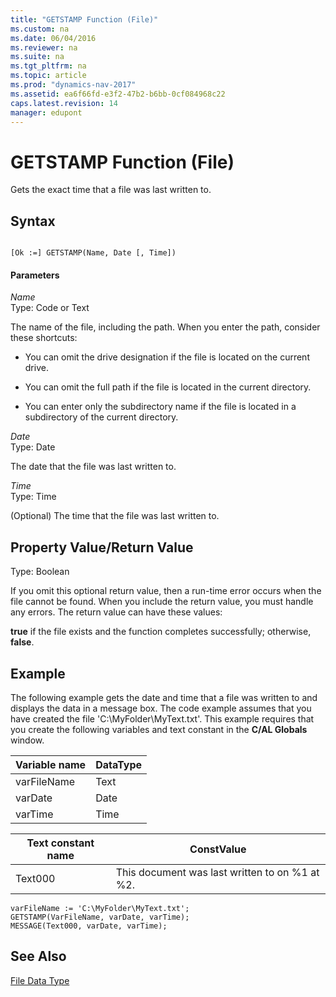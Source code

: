 ```yaml
---
title: "GETSTAMP Function (File)"
ms.custom: na
ms.date: 06/04/2016
ms.reviewer: na
ms.suite: na
ms.tgt_pltfrm: na
ms.topic: article
ms.prod: "dynamics-nav-2017"
ms.assetid: ea6f66fd-e3f2-47b2-b6bb-0cf084968c22
caps.latest.revision: 14
manager: edupont
---
```

# GETSTAMP Function (File)
Gets the exact time that a file was last written to.  
  
## Syntax  
  
```  
  
[Ok :=] GETSTAMP(Name, Date [, Time])  
```  
  
#### Parameters  
 *Name*  
 Type: Code or Text  
  
 The name of the file, including the path. When you enter the path, consider these shortcuts:  
  
-   You can omit the drive designation if the file is located on the current drive.  
  
-   You can omit the full path if the file is located in the current directory.  
  
-   You can enter only the subdirectory name if the file is located in a subdirectory of the current directory.  
  
 *Date*  
 Type: Date  
  
 The date that the file was last written to.  
  
 *Time*  
 Type: Time  
  
 \(Optional\) The time that the file was last written to.  
  
## Property Value/Return Value  
 Type: Boolean  
  
 If you omit this optional return value, then a run-time error occurs when the file cannot be found. When you include the return value, you must handle any errors. The return value can have these values:  
  
 **true** if the file exists and the function completes successfully; otherwise, **false**.  
  
## Example  
 The following example gets the date and time that a file was written to and displays the data in a message box. The code example assumes that you have created the file 'C:\\MyFolder\\MyText.txt'. This example requires that you create the following variables and text constant in the **C/AL Globals** window.  
  
|Variable name|DataType|  
|-------------------|--------------|  
|varFileName|Text|  
|varDate|Date|  
|varTime|Time|  
  
|Text constant name|ConstValue|  
|------------------------|----------------|  
|Text000|This document was last written to on %1 at %2.|  
  
```  
varFileName := 'C:\MyFolder\MyText.txt';  
GETSTAMP(VarFileName, varDate, varTime);  
MESSAGE(Text000, varDate, varTime);  
```  
  
## See Also  
 [File Data Type](File-Data-Type.md)